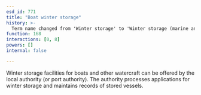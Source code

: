 ```yaml
---
esd_id: 771
title: "Boat winter storage"
history: >-
  Term name changed from 'Winter storage' to 'Winter storage (marine and waterway)' and scope notes added in version 2.02. Term name changed from 'Winter storage (marine and waterway)' to 'Boats - winter storage facilities' in version 3.00. Name changed to 'Boat winter storage' in version 4.00.
function: 168
interactions: [0, 8]
powers: []
internal: false

---
```


Winter storage facilities for boats and other watercraft can be offered by the local authority (or port authority).  The authority processes applications for winter storage and maintains records of stored vessels.

